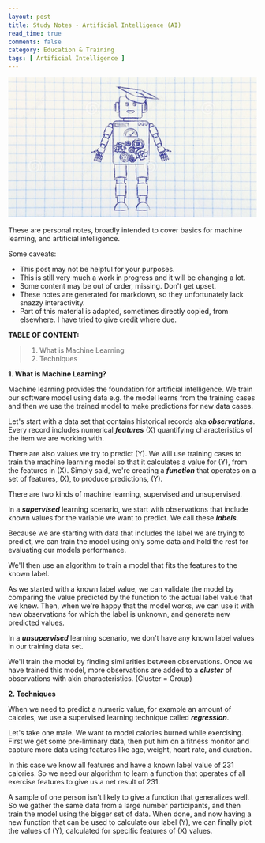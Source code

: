 ```yaml
---
layout: post
title: Study Notes - Artificial Intelligence (AI)
read_time: true  
comments: false
category: Education & Training
tags: [ Artificial Intelligence ]
---
```


![Robot](/assets/artificial-intelligence.jpg)

These are personal notes, broadly intended to cover basics for machine learning, and artificial intelligence. 

Some caveats:
* This post may not be helpful for your purposes. 
* This is still very much a work in progress and it will be changing a lot.
* Some content may be out of order, missing. Don't get upset.
* These notes are generated for markdown, so they unfortunately lack snazzy interactivity.
* Part of this material is adapted, sometimes directly copied, from elsewhere. I have tried to give credit where due. 

**TABLE OF CONTENT:**

> 1. What is Machine Learning
> 2. Techniques

**1. What is Machine Learning?**

Machine learning provides the foundation for artificial intelligence. We train our software model using data e.g. the model learns from the training cases and then we use the trained model to make predictions for new data cases.

Let's start with a data set that contains historical records aka ***observations***. Every record includes numerical ***features*** (X) quantifying characteristics of the item we are working with. 

There are also values we try to predict (Y). We will use training cases to train the machine learning model so that it calculates a value for (Y), from the features in (X). Simply said, we're creating a ***function*** that operates on a set of features, (X), to produce predictions, (Y).

There are two kinds of machine learning, supervised and unsupervised. 

In a ***supervised*** learning scenario, we start with  observations that include known values for the variable we want to predict. We call these ***labels***.

Because we are starting with data that includes the label we are trying to predict, we can train the model using only some data and hold the rest for evaluating our models performance. 

We'll then use an algorithm to train a model that fits the features to the known label. 

As we started with a known label value, we can validate the model by comparing the value predicted by the function to the actual label value that we knew. Then, when we're happy that the model works, we can use it with new observations for which the label is unknown, and generate new predicted values.

In a ***unsupervised*** learning scenario, we don't have any known label values in our training data set. 

We'll train the model by finding similarities between observations. Once we have trained this model, more observations are added to a ***cluster*** of observations with akin characteristics. (Cluster = Group)

**2. Techniques**

When we need to predict a numeric value, for example an amount of calories, we use a supervised learning technique called ***regression***. 

Let's take one male. We want to model calories burned while exercising. First we get some pre-liminary data, then put him on a fitness monitor and capture more data using features like age, weight, heart rate, and duration. 

In this case we know all features and have a known label value of 231 calories. So we need our algorithm to learn a function that operates of all exercise features to give us a net result of 231.

A sample of one person isn't likely to give a function that generalizes well. So we gather the same data from a large number participants, and then train the model using the bigger set of data. When done, and now having a new function that can be used to calculate our label (Y), we can finally plot the values of (Y), calculated for specific features of (X) values.



